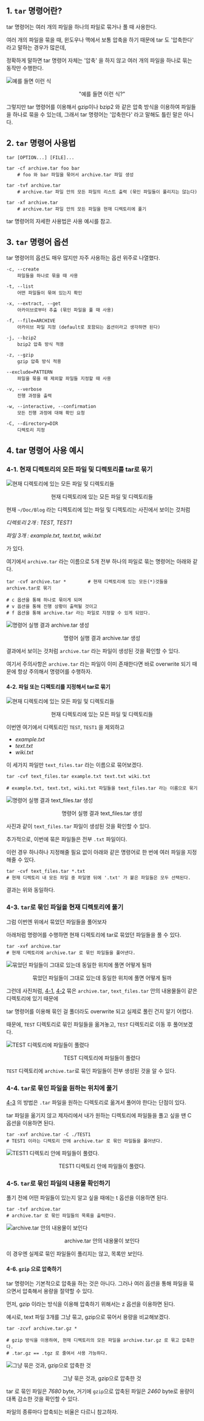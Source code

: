 ## 1. `tar` 명령어란?

tar 명령어는 여러 개의 파일을 하나의 파일로 묶거나 풀 때 사용한다.

여러 개의 파일을 묶을 때, 윈도우나 맥에서 보통 압축을 하기 때문에 tar 도 '압축한다' 라고 말하는 경우가 많은데,

정확하게 말하면 tar 명령어 자체는 '압축' 을 하지 않고 여러 개의 파일을 하나로 묶는 동작만 수행한다.

![예를 들면 이런 식](images/tar_1.png)
<center>"예를 들면 이런 식?"</center>

그렇지만 tar 명령어를 이용해서 gzip이나 bzip2 와 같은 압축 방식을 이용하여 파일들을 하나로 묶을 수 있는데, 그래서 tar 명령어는 '압축한다' 라고 말해도 틀린 말은 아니다.

## 2. `tar` 명령어 사용법

    tar [OPTION...] [FILE]...

    tar -cf archive.tar foo bar
        # foo 와 bar 파일을 묶어서 archive.tar 파일 생성

    tar -tvf archive.tar
        # archive.tar 파일 안의 모든 파일의 리스트 출력 (묶인 파일들이 풀리지는 않는다)

    tar -xf archive.tar
        # archive.tar 파일 안의 모든 파일을 현재 디렉토리에 풀기

tar 명령어의 자세한 사용법은 사용 예시를 참고.

## 3. `tar` 명령어 옵션

tar 명령어의 옵션도 매우 많지만 자주 사용하는 옵션 위주로 나열했다.

    -c, --create
        파일들을 하나로 묶을 때 사용

    -t, --list
        어떤 파일들이 묶여 있는지 확인

    -x, --extract, --get
        아카이브로부터 추출 (묶인 파일을 풀 때 사용)

    -f, --file=ARCHIVE
        아카이브 파일 지정 (default로 포함되는 옵션이라고 생각하면 된다)

    -j, --bzip2
        bzip2 압축 방식 적용

    -z, --gzip
        gzip 압축 방식 적용

    --exclude=PATTERN
        파일을 묶을 때 제외할 파일들 지정할 때 사용

    -v, --verbose
        진행 과정을 출력

    -w, --interactive, --confirmation
        모든 진행 과정에 대해 확인 요청

    -C, --directory=DIR
        디렉토리 지정

## 4. tar 명령어 사용 예시

### 4-1. 현재 디렉토리의 모든 파일 및 디렉토리를 tar로 묶기

![현재 디렉토리에 있는 모든 파일 및 디렉토리들](images/tar_2.png)
<center>현재 디렉토리에 있는 모든 파일 및 디렉토리들</center>

현재 `~/Doc/Blog` 라는 디렉토리에 있는 파일 및 디렉토리는 사진에서 보이는 것처럼

_디렉토리 2개 : TEST, TEST1_

_파일 3개 : example.txt, text.txt, wiki.txt_

가 있다.

여기에서 `archive.tar` 라는 이름으로 5개 전부 하나의 파일로 묶는 명령어는 아래와 같다.

    tar -cvf archive.tar *        # 현재 디렉토리에 있는 모든(*)것들을 archive.tar로 묶기

    # c 옵션을 통해 하나로 묶이게 되며
    # v 옵션을 통해 진행 상황이 출력될 것이고
    # f 옵션을 통해 archive.tar 라는 파일로 지정할 수 있게 되었다.

![명령어 실행 결과 archive.tar 생성](images/tar_3.png)
<center>명령어 실행 결과 archive.tar 생성</center>

결과에서 보이는 것처럼 `archive.tar` 라는 파일이 생성된 것을 확인할 수 있다.

여기서 주의사항은 `archive.tar` 라는 파일이 이미 존재한다면 바로 overwrite 되기 때문에 항상 주의해서 명령어를 수행하자.

#### 4-2. 파일 또는 디렉토리를 지정해서 tar로 묶기

![현재 디렉토리에 있는 모든 파일 및 디렉토리들](images/tar_4.png)
<center>현재 디렉토리에 있는 모든 파일 및 디렉토리들</center>

이번엔 여기에서 디렉토리인 `TEST`, `TEST1` 을 제외하고

- _example.txt_
- _text.txt_
- _wiki.txt_

이 세가지 파일만 `text_files.tar` 라는 이름으로 묶어보겠다.

    tar -cvf text_files.tar example.txt text.txt wiki.txt

    # example.txt, text.txt, wiki.txt 파일들을 text_files.tar 라는 이름으로 묶기

![명령어 실행 결과 text_files.tar 생성](images/tar_5.png)
<center>명령어 실행 결과 text_files.tar 생성</center>

사진과 같이 `text_files.tar` 파일이 생성된 것을 확인할 수 있다.

추가적으로, 이번에 묶은 파일들은 전부 `.txt` 파일이다.

이런 경우 하나하나 지정해줄 필요 없이 아래와 같은 명령어로 한 번에 여러 파일을 지정해줄 수 있다.

    tar -cvf text_files.tar *.txt
    # 현재 디렉토리 내 모든 파일 중 파일명 뒤에 '.txt' 가 붙은 파일들은 모두 선택된다.

결과는 위와 동일하다.

### 4-3. `tar`로 묶인 파일을 현재 디렉토리에 풀기

그럼 이번엔 위에서 묶었던 파일들을 풀어보자

아래처럼 명령어를 수행하면 현재 디렉토리에 tar로 묶었던 파일들을 풀 수 있다.

    tar -xvf archive.tar
    # 현재 디렉토리에 archive.tar 로 묶인 파일들을 풀어낸다.

![묶었던 파일들이 그대로 있는데 동일한 위치에 풀면 어떻게 될까](images/tar_6.png)
<center>묶었던 파일들이 그대로 있는데 동일한 위치에 풀면 어떻게 될까</center>

그런데 사진처럼, [4-1](#4-1-현재-디렉토리의-모든-파일-및-디렉토리를-tar로-묶기), [4-2](#4-2-파일-또는-디렉토리를-지정해서-tar로-묶기) 묶은 `archive.tar`, `text_files.tar` 안의 내용물들이 같은 디렉토리에 있기 때문에

tar 명령어를 이용해 묶인 걸 풀더라도 overwrite 되고 실제로 풀린 건지 알기 어렵다.

때문에, `TEST` 디렉토리로 묶인 파일들을 옮겨놓고, `TEST` 디렉토리로 이동 후 풀어보겠다.

![TEST 디렉토리에 파일들이 풀렸다](images/tar_7.png)
<center>TEST 디렉토리에 파일들이 풀렸다</center>

`TEST` 디렉토리에 `archive.tar`로 묶인 파일들이 전부 생성된 것을 알 수 있다.

### 4-4. `tar`로 묶인 파일을 원하는 위치에 풀기

[4-3](#4-3-tar로-묶인-파일을-현재-디렉토리에-풀기) 의 방법은 `.tar` 파일을 원하는 디렉토리로 옮겨서 풀어야 한다는 단점이 있다.

tar 파일을 옮기지 않고 제자리에서 내가 원하는 디렉토리에 파일들을 풀고 싶을 땐 C 옵션을 이용하면 된다.

    tar -xvf archive.tar -C ./TEST1
    # TEST1 이라는 디렉토리 안에 archive.tar 로 묶인 파일들을 풀어낸다.

![TEST1 디렉토리 안에 파일들이 풀렸다.](images/tar_8.png)
<center>TEST1 디렉토리 안에 파일들이 풀렸다.</center>

### 4-5. `tar`로 묶인 파일의 내용물 확인하기

풀기 전에 어떤 파일들이 있는지 알고 싶을 때에는 t 옵션을 이용하면 된다.

    tar -tvf archive.tar
    # archive.tar 로 묶인 파일들의 목록을 출력한다.

![archive.tar 안의 내용물이 보인다](images/tar_9.png)
<center>archive.tar 안의 내용물이 보인다</center>

이 경우엔 실제로 묶인 파일들이 풀리지는 않고, 목록만 보인다.

#### 4-6. `gzip` 으로 압축하기

tar 명령어는 기본적으로 압축을 하는 것은 아니다. 그러나 여러 옵션을 통해 파일을 묶으면서 압축해서 용량을 절약할 수 있다.

먼저, gzip 이라는 방식을 이용해 압축하기 위해서는 z 옵션을 이용하면 된다.

예시로, text 파일 3개를 그냥 묶고, gzip으로 묶어서 용량을 비교해보겠다.

    tar -zcvf archive.tar.gz *

    # gzip 방식을 이용하여, 현재 디렉토리의 모든 파일을 archive.tar.gz 로 묶고 압축한다.
    # .tar.gz == .tgz 로 줄여서 사용 가능하다.

![그냥 묶은 것과, gzip으로 압축한 것](images/tar_10.png)
<center>그냥 묶은 것과, gzip으로 압축한 것</center>

tar 로 묶인 파일은 _7680_ byte, 거기에 `gzip`으로 압축된 파일은 _2460_ byte로 용량이 대폭 감소한 것을 확인할 수 있다.

파일의 종류마다 압축되는 비율은 다르니 참고하자.